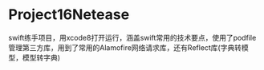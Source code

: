 # Project16Netease
swift练手项目，用xcode8打开运行，涵盖swift常用的技术要点，使用了podfile管理第三方库，用到了常用的Alamofire网络请求库，还有Reflect库(字典转模型，模型转字典)
